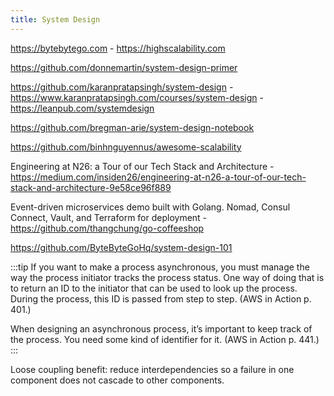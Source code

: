 ```yaml
---
title: System Design
---
```


https://bytebytego.com - https://highscalability.com

https://github.com/donnemartin/system-design-primer

https://github.com/karanpratapsingh/system-design - https://www.karanpratapsingh.com/courses/system-design - https://leanpub.com/systemdesign

https://github.com/bregman-arie/system-design-notebook

https://github.com/binhnguyennus/awesome-scalability

Engineering at N26: a Tour of our Tech Stack and Architecture - https://medium.com/insiden26/engineering-at-n26-a-tour-of-our-tech-stack-and-architecture-9e58ce96f889

Event-driven microservices demo built with Golang. Nomad, Consul Connect, Vault, and Terraform for deployment - https://github.com/thangchung/go-coffeeshop

https://github.com/ByteByteGoHq/system-design-101

:::tip
If you want to make a process asynchronous, you must manage the way the process initiator tracks the process status. One way of doing that is to return an ID to the initiator that can be used to look up the process. During the process, this ID is passed from step to step. (AWS in Action p. 401.)

When designing an asynchronous process, it’s important to keep track of the process. You need some kind of identifier for it. (AWS in Action p. 441.)
:::

Loose coupling benefit: reduce interdependencies so a failure in one component does not cascade to other components.

